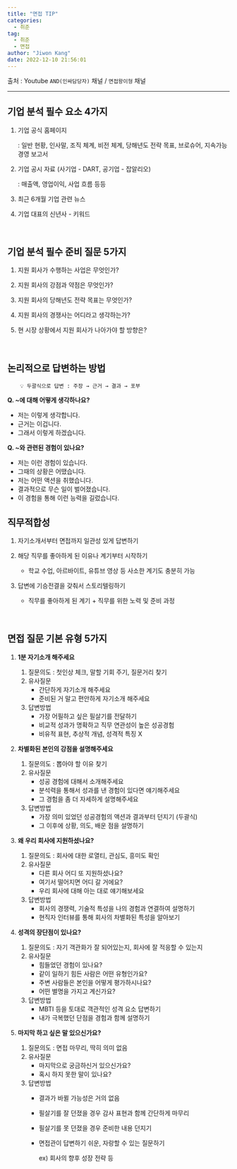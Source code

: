 ```yaml
---
title: "면접 TIP"
categories:
  - 취준
tag:
  - 취준
  - 면접
author: "Jiwon Kang"
date: 2022-12-10 21:56:01
---
```


출처 : Youtube `AND(인싸담당자)` 채널 / `면접왕이형` 채널

---

## 기업 분석 필수 요소 4가지

1. 기업 공식 홈페이지
        
    : 일반 현황, 인사말, 조직 체계, 비전 체계, 당해년도 전략 목표, 브로슈어, 지속가능경영 보고서
    
2. 기업 공시 자료 (사기업 - DART, 공기업 - 잡알리오)
    
    : 매출액, 영업이익, 사업 흐름 등등
    
3. 최근 6개월 기업 관련 뉴스

4. 기업 대표의 신년사 - 키워드

<Br>

## 기업 분석 필수 준비 질문 5가지

1. 지원 회사가 수행하는 사업은 무엇인가?

2. 지원 회사의 강점과 약점은 무엇인가?

3. 지원 회사의 당해년도 전략 목표는 무엇인가?

4. 지원 회사의 경쟁사는 어디라고 생각하는가?

5. 현 시장 상황에서 지원 회사가 나아가야 할 방향은?

<br>

## 논리적으로 답변하는 방법

        💡 두괄식으로 답변 : 주장 → 근거 → 결과 → 포부

**Q. ~에 대해 어떻게 생각하나요?**

- 저는 이렇게 생각합니다.
- 근거는 이겁니다.
- 그래서 이렇게 하겠습니다.

**Q. ~와 관련된 경험이 있나요?**

- 저는 이런 경험이 있습니다.
- 그때의 상황은 어땠습니다.
- 저는 어떤 액션을 취했습니다.
- 결과적으로 무슨 일이 벌어졌습니다.
- 이 경험을 통해 이런 능력을 길렀습니다.

## 직무적합성

1. 자기소개서부터 면접까지 일관성 있게 답변하기

2. 해당 직무를 좋아하게 된 이유나 계기부터 시작하기
    - 학교 수업, 아르바이트, 유튜브 영상 등 사소한 계기도 충분히 가능

3. 답변에 기승전결을 갖춰서 스토리텔링하기
    - 직무를 좋아하게 된 계기 + 직무를 위한 노력 및 준비 과정

<Br>

## 면접 질문 기본 유형 5가지

1. **1분 자기소개 해주세요**
    1. 질문의도 : 첫인상 체크, 말할 기회 주기, 질문거리 찾기
    2. 유사질문
        - 간단하게 자기소개 해주세요
        - 준비된 거 말고 편안하게 자기소개 해주세요
    3. 답변방법
        - 가장 어필하고 싶은 필살기를 전달하기
        - 비교적 성과가 명확하고 직무 연관성이 높은 성공경험
        - 비유적 표현, 추상적 개념, 성격적 특징 X

2. **차별화된 본인의 강점을 설명해주세요**
    1. 질문의도 : 뽑아야 할 이유 찾기
    2. 유사질문
        - 성공 경험에 대해서 소개해주세요
        - 분석력을 통해서 성과를 낸 경험이 있다면 얘기해주세요
        - 그 경험을 좀 더 자세하게 설명해주세요
    3. 답변방법
        - 가장 의미 있었던 성공경험의 액션과 결과부터 던지기 (두괄식)
        - 그 이후에 상황, 의도, 배운 점을 설명하기

3. **왜 우리 회사에 지원하셨나요?**
    1. 질문의도 : 회사에 대한 로열티, 관심도, 흥미도 확인
    2. 유사질문
        - 다른 회사 어디 또 지원하셨나요?
        - 여기서 떨어지면 어디 갈 거에요?
        - 우리 회사에 대해 아는 대로 얘기해보세요
    3. 답변방법
        - 회사의 경쟁력, 기술적 특성을 나의 경험과 연결하여 설명하기
        - 현직자 인터뷰를 통해 회사의 차별화된 특성을 알아보기

4. **성격의 장단점이 있나요?**
    1. 질문의도 : 자기 객관화가 잘 되어있는지, 회사에 잘 적응할 수 있는지
    2. 유사질문
        - 힘들었던 경험이 있나요?
        - 같이 일하기 힘든 사람은 어떤 유형인가요?
        - 주변 사람들은 본인을 어떻게 평가하시나요?
        - 어떤 별명을 가지고 계신가요?
    3. 답변방법
        - MBTI 등을 토대로 객관적인 성격 요소 답변하기
        - 내가 극복했던 단점을 경험과 함께 설명하기

5. **마지막 하고 싶은 말 있으신가요?**
    1. 질문의도 : 면접 마무리, 딱히 의미 없음
    2. 유사질문
        - 마지막으로 궁금하신거 있으신가요?
        - 혹시 하지 못한 말이 있나요?
    3. 답변방법
        - 결과가 바뀔 가능성은 거의 없음
        - 필살기를 잘 던졌을 경우 감사 표현과 함께 간단하게 마무리
        - 필살기를 못 던졌을 경우 준비한 내용 던지기
        - 면접관이 답변하기 쉬운, 자랑할 수 있는 질문하기
            
            ex) 회사의 향후 성장 전략 등